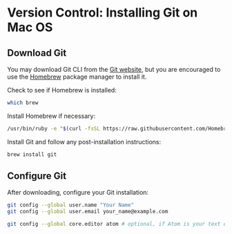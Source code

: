 # Version Control: Installing Git on Mac OS

## Download Git

You may download Git CLI from the [Git website](https://git-scm.com/book/en/v2/Getting-Started-Installing-Git#_installing_on_mac), but you are encouraged to use the [Homebrew](https://brew.sh/) package manager to install it.

Check to see if Homebrew is installed:

```` sh
which brew
````

Install Homebrew if necessary:

```` sh
/usr/bin/ruby -e "$(curl -fsSL https://raw.githubusercontent.com/Homebrew/install/master/install)"
````

Install Git and follow any post-installation instructions:

```` sh
brew install git
````

## Configure Git

After downloading, configure your Git installation:

```` sh
git config --global user.name "Your Name"
git config --global user.email your_name@example.com

git config --global core.editor atom # optional, if Atom is your text editor of choice, to instruct Git to use Atom when asking you to edit various text files.
````
